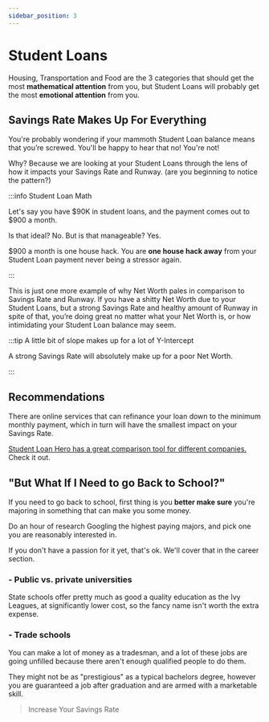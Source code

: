 ```yaml
---
sidebar_position: 3
---
```


# Student Loans

Housing, Transportation and Food are the 3 categories that should get the most **mathematical attention** from you, but Student Loans will probably get the most **emotional attention** from you. 

## Savings Rate Makes Up For Everything

You're probably wondering if your mammoth Student Loan balance means that you’re screwed. You'll be happy to hear that no! You're not!

Why? Because we are looking at your Student Loans through the lens of how it impacts your Savings Rate and Runway. (are you beginning to notice the pattern?) 

:::info Student Loan Math

Let's say you have $90K in student loans, and the payment comes out to $900 a month. 

Is that ideal? No. But is that manageable? Yes. 

$900 a month is one house hack. You are **one house hack away** from your Student Loan payment never being a stressor again. 

:::

This is just one more example of why Net Worth pales in comparison to Savings Rate and Runway. If you have a shitty Net Worth due to your Student Loans, but a strong Savings Rate and healthy amount of Runway in spite of that, you’re doing great no matter what your Net Worth is, or how intimidating your Student Loan balance may seem.

:::tip A little bit of slope makes up for a lot of Y-Intercept

A strong Savings Rate will absolutely make up for a poor Net Worth.

:::

## Recommendations

There are online services that can refinance your loan down to the minimum monthly payment, which in turn will have the smallest impact on your Savings Rate.

[Student Loan Hero has a great comparison tool for different companies.](https://studentloanhero.com/featured/5-banks-to-refinance-your-student-loans/) Check it out.

## "But What If I Need to go Back to School?"

If you need to go back to school, first thing is you **better make sure** you're majoring in something that can make you some money. 

Do an hour of research Googling the highest paying majors, and pick one you are reasonably interested in. 

If you don't have a passion for it yet, that's ok. We'll cover that in the career section. 

### - Public vs. private universities

State schools offer pretty much as good a quality education as the Ivy Leagues, at significantly lower cost, so the fancy name isn't worth the extra expense. 

### - Trade schools

You can make a lot of money as a tradesman, and a lot of these jobs are going unfilled because there aren't enough qualified people to do them.

They might not be as "prestigious" as a typical bachelors degree, however you are guaranteed a job after graduation and are armed with a marketable skill. 

>Increase Your Savings Rate
